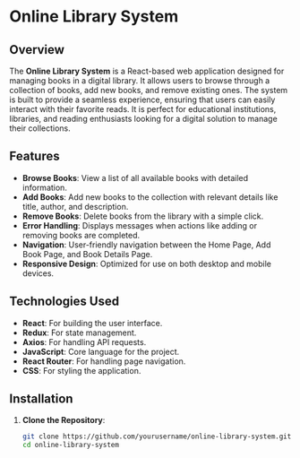 # Online Library System

## Overview
The **Online Library System** is a React-based web application designed for managing books in a digital library. It allows users to browse through a collection of books, add new books, and remove existing ones. The system is built to provide a seamless experience, ensuring that users can easily interact with their favorite reads. It is perfect for educational institutions, libraries, and reading enthusiasts looking for a digital solution to manage their collections.

## Features
- **Browse Books**: View a list of all available books with detailed information.
- **Add Books**: Add new books to the collection with relevant details like title, author, and description.
- **Remove Books**: Delete books from the library with a simple click.
- **Error Handling**: Displays messages when actions like adding or removing books are completed.
- **Navigation**: User-friendly navigation between the Home Page, Add Book Page, and Book Details Page.
- **Responsive Design**: Optimized for use on both desktop and mobile devices.

## Technologies Used
- **React**: For building the user interface.
- **Redux**: For state management.
- **Axios**: For handling API requests.
- **JavaScript**: Core language for the project.
- **React Router**: For handling page navigation.
- **CSS**: For styling the application.

## Installation
1. **Clone the Repository**:
   ```bash
   git clone https://github.com/yourusername/online-library-system.git
   cd online-library-system
